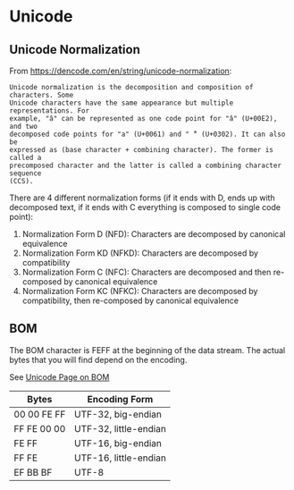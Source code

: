 # Unicode

## Unicode Normalization

From https://dencode.com/en/string/unicode-normalization:

	Unicode normalization is the decomposition and composition of characters. Some
	Unicode characters have the same appearance but multiple representations. For
	example, "â" can be represented as one code point for "â" (U+00E2), and two
	decomposed code points for "a" (U+0061) and " ̂" (U+0302). It can also be
	expressed as (base character + combining character). The former is called a
	precomposed character and the latter is called a combining character sequence
	(CCS).

There are 4 different normalization forms (if it ends with D, ends up with
decomposed text, if it ends with C everything is composed to single code
point):

1. Normalization Form D (NFD): Characters are decomposed by canonical equivalence
2. Normalization Form KD (NFKD): Characters are decomposed by compatibility
3. Normalization Form C (NFC): Characters are decomposed and then re-composed by canonical equivalence
4. Normalization Form KC (NFKC): Characters are decomposed by compatibility, then re-composed by canonical equivalence


## BOM

The BOM character is FEFF at the beginning of the data stream. The
actual bytes that you will find depend on the encoding.

See [Unicode Page on BOM](https://www.unicode.org/faq/utf_bom.html#BOM)

Bytes       | Encoding Form
------------|---------------
00 00 FE FF | UTF-32, big-endian
FF FE 00 00 | UTF-32, little-endian
FE FF       | UTF-16, big-endian
FF FE       | UTF-16, little-endian
EF BB BF    | UTF-8
